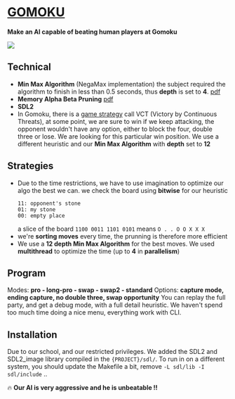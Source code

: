 # [GOMOKU](https://cdn.intra.42.fr/pdf/pdf/105/gomoku.pdf)

**Make an AI capable of beating human players at Gomoku**

![
](https://user-images.githubusercontent.com/25068709/39411763-ed04983e-4c10-11e8-82e5-3aa521d68ca3.png)

## Technical

- **Min Max Algorithm** (NegaMax implementation) the subject required the algorithm to finish in less than 0.5 seconds, thus **depth** is set to **4**. [pdf](https://cdn.intra.42.fr/pdf/pdf/105/gomoku.pdf)
- **Memory Alpha Beta Pruning** [pdf](https://pdfs.semanticscholar.org/c876/c5fed5b6a3a91b5f55e1f776d629cc8ed9bc.pdf)
- **SDL2**
-  In Gomoku, there is a [game strategy](http://gomokuworld.com/gomoku/1)  call VCT (Victory by Continuous Threats), at some point, we are sure to win if we keep attacking, the opponent wouldn't have any option, either to block the four, double three or lose. We are looking for this particular win position. We use a different heuristic and our **Min Max Algorithm** with **depth** set to **12**

## Strategies
* Due to the time restrictions, we have to use imagination to optimize our algo the best we can. we check the board using **bitwise** for our heuristic
	```
	11: opponent's stone
	01: my stone
	00: empty place
	```
	a slice of the board `1100 0011 1101 0101` means `O . . O O X X X`
* we're **sorting moves** every time, the prunning is therefore more efficient
* We use a **12 depth Min Max Algorithm** for the best moves. We used **multithread** to optimize the time (up to **4** in **parallelism**)

## Program
 Modes: **pro - long-pro - swap - swap2 - standard**
Options: **capture mode, ending capture, no double three, swap opportunity** 
You can replay the full party, and get a debug mode, with a full detail heuristic.
We haven't spend too much time doing a nice menu, everything work with CLI. 

## Installation

Due to our school, and our restricted privileges. We added the SDL2 and SDL2_image library compiled in the `{PROJECT}/sdl/`. To run in on a different system, you should update the Makefile a bit, remove `-L sdl/lib -I sdl/include` ..



🔥 **Our AI is very aggressive and he is unbeatable !!**

